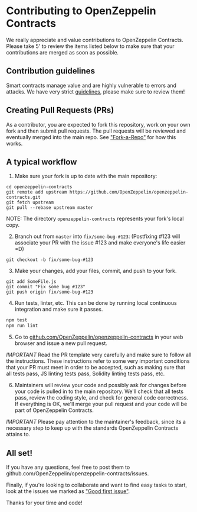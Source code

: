 Contributing to OpenZeppelin Contracts
=======

We really appreciate and value contributions to OpenZeppelin Contracts. Please take 5' to review the items listed below to make sure that your contributions are merged as soon as possible.

## Contribution guidelines

Smart contracts manage value and are highly vulnerable to errors and attacks. We have very strict [guidelines], please make sure to review them!

## Creating Pull Requests (PRs)

As a contributor, you are expected to fork this repository, work on your own fork and then submit pull requests. The pull requests will be reviewed and eventually merged into the main repo. See ["Fork-a-Repo"](https://help.github.com/articles/fork-a-repo/) for how this works.

## A typical workflow

1) Make sure your fork is up to date with the main repository:

```
cd openzeppelin-contracts
git remote add upstream https://github.com/OpenZeppelin/openzeppelin-contracts.git
git fetch upstream
git pull --rebase upstream master
```
NOTE: The directory `openzeppelin-contracts` represents your fork's local copy.

2) Branch out from `master` into `fix/some-bug-#123`:
(Postfixing #123 will associate your PR with the issue #123 and make everyone's life easier =D)
```
git checkout -b fix/some-bug-#123
```

3) Make your changes, add your files, commit, and push to your fork.

```
git add SomeFile.js
git commit "Fix some bug #123"
git push origin fix/some-bug-#123
```

4) Run tests, linter, etc. This can be done by running local continuous integration and make sure it passes.

```bash
npm test
npm run lint
```

5) Go to [github.com/OpenZeppelin/openzeppelin-contracts](https://github.com/OpenZeppelin/openzeppelin-contracts) in your web browser and issue a new pull request.

*IMPORTANT* Read the PR template very carefully and make sure to follow all the instructions. These instructions
refer to some very important conditions that your PR must meet in order to be accepted, such as making sure that all tests pass, JS linting tests pass, Solidity linting tests pass, etc.

6) Maintainers will review your code and possibly ask for changes before your code is pulled in to the main repository. We'll check that all tests pass, review the coding style, and check for general code correctness. If everything is OK, we'll merge your pull request and your code will be part of OpenZeppelin Contracts.

*IMPORTANT* Please pay attention to the maintainer's feedback, since its a necessary step to keep up with the standards OpenZeppelin Contracts attains to.

## All set!

If you have any questions, feel free to post them to github.com/OpenZeppelin/openzeppelin-contracts/issues.

Finally, if you're looking to collaborate and want to find easy tasks to start, look at the issues we marked as ["Good first issue"](https://github.com/OpenZeppelin/openzeppelin-contracts/labels/good%20first%20issue).

Thanks for your time and code!

[guidelines]: GUIDELINES.md
